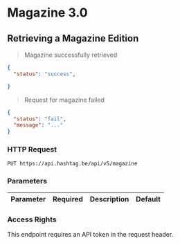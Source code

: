 # Magazine 3.0

## Retrieving a Magazine Edition

> Magazine successfully retrieved

```json
{
  "status": "success",

}
```

> Request for magazine failed

```json
{
  "status": "fail",
  "message": "..."
}
```

### HTTP Request

`PUT https://api.hashtag.be/api/v5/magazine`

### Parameters

Parameter | Required | Description | Default
--------- | -------- | ----------- | -------


### Access Rights

This endpoint requires an API token in the request header.
